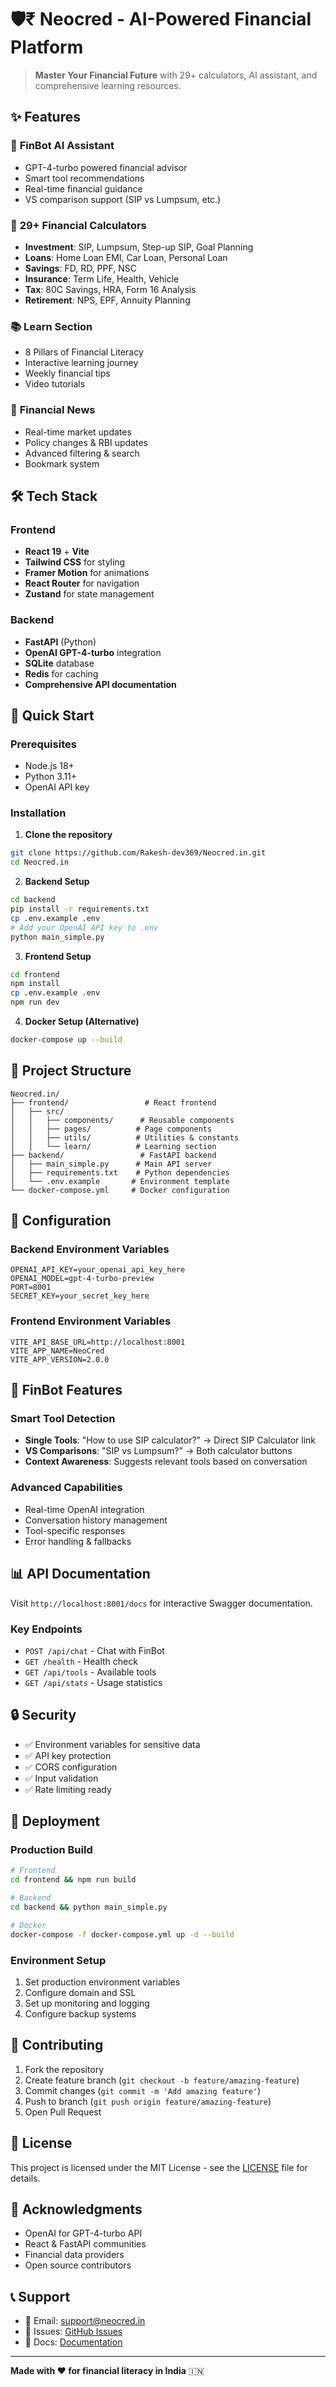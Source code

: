 # 🛡️₹ Neocred - AI-Powered Financial Platform

> **Master Your Financial Future** with 29+ calculators, AI assistant, and comprehensive learning resources.

## ✨ Features

### 🤖 **FinBot AI Assistant**
- GPT-4-turbo powered financial advisor
- Smart tool recommendations
- Real-time financial guidance
- VS comparison support (SIP vs Lumpsum, etc.)

### 🧮 **29+ Financial Calculators**
- **Investment**: SIP, Lumpsum, Step-up SIP, Goal Planning
- **Loans**: Home Loan EMI, Car Loan, Personal Loan
- **Savings**: FD, RD, PPF, NSC
- **Insurance**: Term Life, Health, Vehicle
- **Tax**: 80C Savings, HRA, Form 16 Analysis
- **Retirement**: NPS, EPF, Annuity Planning

### 📚 **Learn Section**
- 8 Pillars of Financial Literacy
- Interactive learning journey
- Weekly financial tips
- Video tutorials

### 📰 **Financial News**
- Real-time market updates
- Policy changes & RBI updates
- Advanced filtering & search
- Bookmark system

## 🛠️ Tech Stack

### Frontend
- **React 19** + **Vite**
- **Tailwind CSS** for styling
- **Framer Motion** for animations
- **React Router** for navigation
- **Zustand** for state management

### Backend
- **FastAPI** (Python)
- **OpenAI GPT-4-turbo** integration
- **SQLite** database
- **Redis** for caching
- **Comprehensive API documentation**

## 🚀 Quick Start

### Prerequisites
- Node.js 18+
- Python 3.11+
- OpenAI API key

### Installation

1. **Clone the repository**
```bash
git clone https://github.com/Rakesh-dev369/Neocred.in.git
cd Neocred.in
```

2. **Backend Setup**
```bash
cd backend
pip install -r requirements.txt
cp .env.example .env
# Add your OpenAI API key to .env
python main_simple.py
```

3. **Frontend Setup**
```bash
cd frontend
npm install
cp .env.example .env
npm run dev
```

4. **Docker Setup (Alternative)**
```bash
docker-compose up --build
```

## 📁 Project Structure

```
Neocred.in/
├── frontend/                 # React frontend
│   ├── src/
│   │   ├── components/      # Reusable components
│   │   ├── pages/          # Page components
│   │   ├── utils/          # Utilities & constants
│   │   └── learn/          # Learning section
├── backend/                 # FastAPI backend
│   ├── main_simple.py      # Main API server
│   ├── requirements.txt    # Python dependencies
│   └── .env.example       # Environment template
└── docker-compose.yml     # Docker configuration
```

## 🔧 Configuration

### Backend Environment Variables
```env
OPENAI_API_KEY=your_openai_api_key_here
OPENAI_MODEL=gpt-4-turbo-preview
PORT=8001
SECRET_KEY=your_secret_key_here
```

### Frontend Environment Variables
```env
VITE_API_BASE_URL=http://localhost:8001
VITE_APP_NAME=NeoCred
VITE_APP_VERSION=2.0.0
```

## 🤖 FinBot Features

### Smart Tool Detection
- **Single Tools**: "How to use SIP calculator?" → Direct SIP Calculator link
- **VS Comparisons**: "SIP vs Lumpsum?" → Both calculator buttons
- **Context Awareness**: Suggests relevant tools based on conversation

### Advanced Capabilities
- Real-time OpenAI integration
- Conversation history management
- Tool-specific responses
- Error handling & fallbacks

## 📊 API Documentation

Visit `http://localhost:8001/docs` for interactive Swagger documentation.

### Key Endpoints
- `POST /api/chat` - Chat with FinBot
- `GET /health` - Health check
- `GET /api/tools` - Available tools
- `GET /api/stats` - Usage statistics

## 🔒 Security

- ✅ Environment variables for sensitive data
- ✅ API key protection
- ✅ CORS configuration
- ✅ Input validation
- ✅ Rate limiting ready

## 🚀 Deployment

### Production Build
```bash
# Frontend
cd frontend && npm run build

# Backend
cd backend && python main_simple.py

# Docker
docker-compose -f docker-compose.yml up -d --build
```

### Environment Setup
1. Set production environment variables
2. Configure domain and SSL
3. Set up monitoring and logging
4. Configure backup systems

## 🤝 Contributing

1. Fork the repository
2. Create feature branch (`git checkout -b feature/amazing-feature`)
3. Commit changes (`git commit -m 'Add amazing feature'`)
4. Push to branch (`git push origin feature/amazing-feature`)
5. Open Pull Request

## 📄 License

This project is licensed under the MIT License - see the [LICENSE](LICENSE) file for details.

## 🙏 Acknowledgments

- OpenAI for GPT-4-turbo API
- React & FastAPI communities
- Financial data providers
- Open source contributors

## 📞 Support

- 📧 Email: support@neocred.in
- 🐛 Issues: [GitHub Issues](https://github.com/Rakesh-dev369/Neocred.in/issues)
- 📖 Docs: [Documentation](https://docs.neocred.in)

---

**Made with ❤️ for financial literacy in India** 🇮🇳
